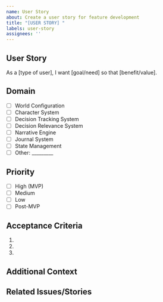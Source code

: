 ```yaml
---
name: User Story
about: Create a user story for feature development
title: "[USER STORY] "
labels: user-story
assignees: ''
---
```


## User Story
As a [type of user], I want [goal/need] so that [benefit/value].

## Domain
<!-- Select the domain this user story belongs to -->
- [ ] World Configuration
- [ ] Character System
- [ ] Decision Tracking System
- [ ] Decision Relevance System
- [ ] Narrative Engine
- [ ] Journal System
- [ ] State Management
- [ ] Other: _________

## Priority
<!-- Select the priority level for this user story -->
- [ ] High (MVP)
- [ ] Medium
- [ ] Low
- [ ] Post-MVP

## Acceptance Criteria
<!-- List the conditions that must be met for this story to be considered complete -->
1. 
2. 
3. 

## Additional Context
<!-- Add any other details about the user story here -->

## Related Issues/Stories
<!-- Link to any related issues or stories -->
